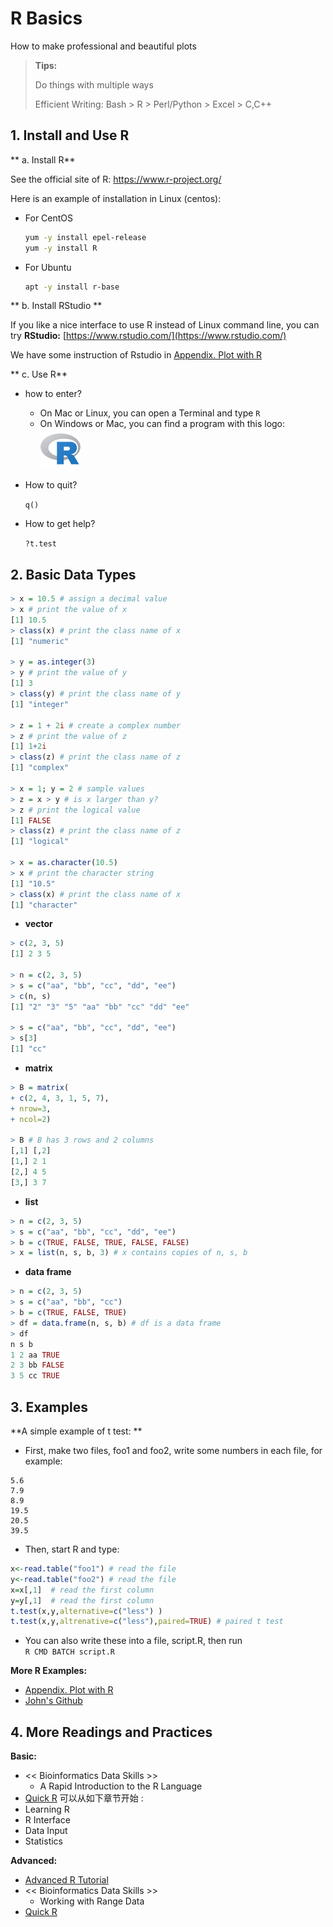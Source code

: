 # R Basics

How to make professional and beautiful plots

> **Tips:**
>
> Do things with multiple ways
>
> Efficient Writing: Bash &gt; R &gt; Perl/Python &gt; Excel &gt; C,C++

## 1. Install and Use R

** a. Install R**

See the official site of R: https://www.r-project.org/

Here is an example of installation in Linux (centos):

- For CentOS

  ```bash
  yum -y install epel-release
  yum -y install R
  ```
  
- For Ubuntu

  ```bash
  apt -y install r-base
  ```

** b. Install RStudio **

If you like a nice interface to use R instead of Linux command line, you can try **RStudio:** [https://www.rstudio.com/](https://www.rstudio.com/)

We have some instruction of Rstudio in [Appendix. Plot with R](/appendix/appendix.plots.md)

** c. Use R**

* how to enter?

  - On Mac or Linux, you can open a Terminal and type `R` 
  - On Windows or Mac, you can find a program with this   logo: ![](../.gitbook/assets/R-logo.png)

* How to quit?

  `q()`

* How to get help?

  `?t.test`



## 2. Basic Data Types

```r
> x = 10.5 # assign a decimal value
> x # print the value of x
[1] 10.5
> class(x) # print the class name of x
[1] "numeric"

> y = as.integer(3)
> y # print the value of y
[1] 3
> class(y) # print the class name of y
[1] "integer"

> z = 1 + 2i # create a complex number
> z # print the value of z
[1] 1+2i
> class(z) # print the class name of z
[1] "complex"

> x = 1; y = 2 # sample values
> z = x > y # is x larger than y?
> z # print the logical value
[1] FALSE
> class(z) # print the class name of z
[1] "logical"

> x = as.character(10.5)
> x # print the character string
[1] "10.5"
> class(x) # print the class name of x
[1] "character"
```

* **vector**

```r
> c(2, 3, 5)
[1] 2 3 5

> n = c(2, 3, 5)
> s = c("aa", "bb", "cc", "dd", "ee")
> c(n, s)
[1] "2" "3" "5" "aa" "bb" "cc" "dd" "ee"

> s = c("aa", "bb", "cc", "dd", "ee")
> s[3]
[1] "cc"
```

* **matrix**

```r
> B = matrix(
+ c(2, 4, 3, 1, 5, 7),
+ nrow=3,
+ ncol=2)

> B # B has 3 rows and 2 columns
[,1] [,2]
[1,] 2 1
[2,] 4 5
[3,] 3 7
```

* **list**

```r
> n = c(2, 3, 5)
> s = c("aa", "bb", "cc", "dd", "ee")
> b = c(TRUE, FALSE, TRUE, FALSE, FALSE)
> x = list(n, s, b, 3) # x contains copies of n, s, b
```

* **data frame**

```r
> n = c(2, 3, 5)
> s = c("aa", "bb", "cc")
> b = c(TRUE, FALSE, TRUE)
> df = data.frame(n, s, b) # df is a data frame
> df
n s b
1 2 aa TRUE
2 3 bb FALSE
3 5 cc TRUE
```



## 3. Examples

**A simple example of t test: **

* First, make two files, foo1 and foo2, write some numbers in each file, for example:
```
5.6
7.9
8.9
19.5
20.5
39.5
```

* Then, start R and type:

```r
x<-read.table("foo1") # read the file
y<-read.table("foo2") # read the file
x=x[,1]  # read the first column
y=y[,1]  # read the first column
t.test(x,y,alternative=c("less") )
t.test(x,y,altrenative=c("less"),paired=TRUE) # paired t test
```

* You can also write these into a file, script.R, then run  
`R CMD BATCH script.R`


**More R Examples:**

* [Appendix. Plot with R](/appendix/appendix.plots.md)
* [John's Github](https://github.com/urluzhi/scripts/tree/master/Rscript) 



## 4. More Readings and Practices

**Basic:**

* << Bioinformatics Data Skills >>
  * A Rapid Introduction to the R Language
* [Quick R](https://www.statmethods.net/) 可以从如下章节开始 :
 * Learning R  
 * R Interface  
 * Data Input  
 * Statistics


**Advanced:**

* [Advanced R Tutorial](https://lulab.gitbook.io/training/part-i-basic-skills/4.r)
* << Bioinformatics Data Skills >>
  * Working with Range Data
* [Quick R](https://www.statmethods.net/) 

